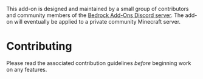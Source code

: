 This add-on is designed and maintained by a small group of contributors and community members of the [Bedrock Add-Ons Discord server](https://discord.gg/zpTv3qur3V). The add-on will eventually be applied to a private community Minecraft server.

# Contributing
Please read the associated contribution guidelines *before* beginning work on any features.